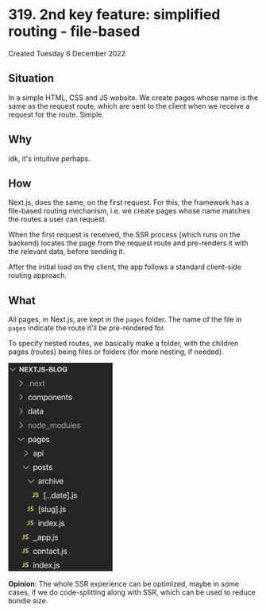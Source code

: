 # 319. 2nd key feature: simplified routing - file-based
Created Tuesday 6 December 2022

## Situation
In a simple HTML, CSS and JS website. We create pages whose name is the same as the request route, which are sent to the client when we receive a request for the route. Simple.


## Why
idk, it's intuitive perhaps.


## How
Next.js, does the same, on the first request. For this, the framework has a file-based routing mechanism, i.e. we create pages whose name matches the routes a user can request.

When the first request is received, the SSR process (which runs on the backend) locates the page from the request route and pre-renders it with the relevant data, before sending it.

After the initial load on the client, the app follows a standard client-side routing approach.


## What
All pages, in Next.js, are kept in the `pages` folder. The name of the file in `pages` indicate the route it'll be pre-rendered for.

To specify nested routes, we basically make a folder, with the children pages (routes) being files or folders (for more nesting, if needed).

![](../../../../../assets/319_2nd_key_feature_simplifed_routing_file-based-image-1-c9bfacde.png)

**Opinion**: The whole SSR experience can be optimized, maybe in some cases, if we do code-splitting along with SSR, which can be used to reduce bundle size.
